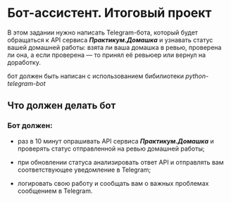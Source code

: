 # Бот-ассистент. Итоговый проект

В этом задании нужно написать Telegram-бота, который будет обращаться к API сервиса ___Практикум.Домашка___ и узнавать статус вашей домашней работы: взята ли ваша домашка в ревью, проверена ли она, а если проверена — то принял её ревьюер или вернул на доработку.

бот должен быть написан с использованием бибилиотеки _python-telegram-bot_

## Что должен делать бот

### Бот должен:

- раз в 10 минут опрашивать API сервиса ___Практикум.Домашка___ и проверять статус отправленной на ревью домашней работы;

- при обновлении статуса анализировать ответ API и отправлять вам соответствующее уведомление в Telegram;

- логировать свою работу и сообщать вам о важных проблемах сообщением в Telegram.
